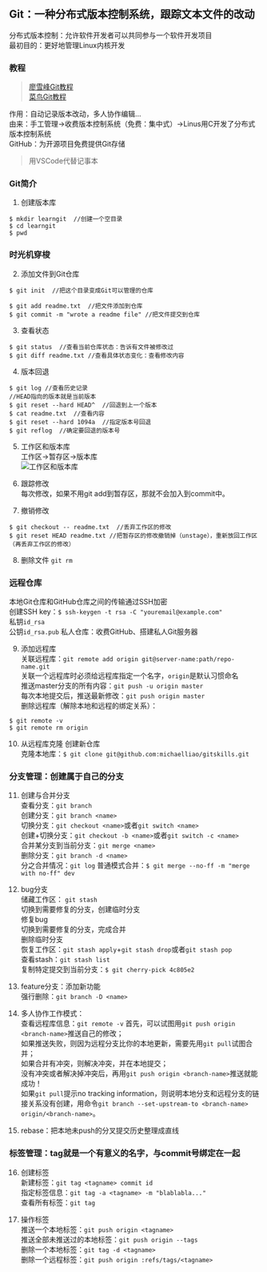 ## Git：一种分布式版本控制系统，跟踪文本文件的改动
分布式版本控制：允许软件开发者可以共同参与一个软件开发项目  
最初目的：更好地管理Linux内核开发


### 教程
>[廖雪峰Git教程](https://www.liaoxuefeng.com/wiki/896043488029600)  
>[菜鸟Git教程](https://www.runoob.com/git/git-tutorial.html)  



作用：自动记录版本改动，多人协作编辑...  
由来：手工管理→收费版本控制系统（免费：集中式）→Linus用C开发了分布式版本控制系统  
GitHub：为开源项目免费提供Git存储  

>用VSCode代替记事本


### Git简介
1. 创建版本库
```
$ mkdir learngit  //创建一个空目录
$ cd learngit
$ pwd
```

### 时光机穿梭
2. 添加文件到Git仓库
```
$ git init  //把这个目录变成Git可以管理的仓库

$ git add readme.txt  //把文件添加到仓库
$ git commit -m "wrote a readme file" //把文件提交到仓库
```
3. 查看状态
```
$ git status  //查看当前仓库状态：告诉有文件被修改过
$ git diff readme.txt //查看具体状态变化：查看修改内容
```
4. 版本回退
```
$ git log //查看历史记录
//HEAD指向的版本就是当前版本
$ git reset --hard HEAD^  //回退到上一个版本
$ cat readme.txt  //查看内容
$ git reset --hard 1094a  //指定版本号回退
$ git reflog  //确定要回退的版本号
```
5. 工作区和版本库  
工作区→暂存区→版本库  
![工作区和版本库](https://www.liaoxuefeng.com/files/attachments/919020037470528/0)

6. 跟踪修改  
每次修改，如果不用git add到暂存区，那就不会加入到commit中。  

7. 撤销修改
```
$ git checkout -- readme.txt  //丢弃工作区的修改
$ git reset HEAD readme.txt //把暂存区的修改撤销掉（unstage），重新放回工作区（再丢弃工作区的修改）
```
8. 删除文件 `git rm`

### 远程仓库
本地Git仓库和GitHub仓库之间的传输通过SSH加密  
创建SSH key：`$ ssh-keygen -t rsa -C "youremail@example.com"`  
私钥`id_rsa`  
公钥`id_rsa.pub`
私人仓库：收费GitHub、搭建私人Git服务器

9. 添加远程库  
关联远程库：`git remote add origin git@server-name:path/repo-name.git`  
关联一个远程库时必须给远程库指定一个名字，`origin`是默认习惯命名  
推送master分支的所有内容：`git push -u origin master`  
每次本地提交后，推送最新修改：`git push origin master`  
删除远程库（解除本地和远程的绑定关系）：  
```
$ git remote -v
$ git remote rm origin
```
10. 从远程库克隆 
创建新仓库   
克隆本地库：`$ git clone git@github.com:michaelliao/gitskills.git`  

### 分支管理：创建属于自己的分支

11. 创建与合并分支  
查看分支：`git branch`  
创建分支：`git branch <name>`  
切换分支：`git checkout <name>`或者`git switch <name>`  
创建+切换分支：`git checkout -b <name>`或者`git switch -c <name>`  
合并某分支到当前分支：`git merge <name>`  
删除分支：`git branch -d <name>`  
分之合并情况：`git log`
普通模式合并：`$ git merge --no-ff -m "merge with no-ff" dev`

12. bug分支  
储藏工作区： `git stash`  
切换到需要修复的分支，创建临时分支  
修复bug  
切换到需要修复的分支，完成合并  
删除临时分支    
恢复工作区：`git stash apply`+`git stash drop`或者`git stash pop`  
查看stash：`git stash list`  
复制特定提交到当前分支：`$ git cherry-pick 4c805e2`  

13. feature分支：添加新功能  
强行删除：`git branch -D <name>`  

14. 多人协作工作模式：  
查看远程库信息：`git remote -v`
首先，可以试图用`git push origin <branch-name>`推送自己的修改；  
如果推送失败，则因为远程分支比你的本地更新，需要先用`git pull`试图合并；  
如果合并有冲突，则解决冲突，并在本地提交；  
没有冲突或者解决掉冲突后，再用`git push origin <branch-name>`推送就能成功！  
  如果`git pull`提示no tracking information，则说明本地分支和远程分支的链接关系没有创建，用命令`git branch --set-upstream-to <branch-name> origin/<branch-name>`。  
  
15. rebase：把本地未push的分叉提交历史整理成直线

### 标签管理：tag就是一个有意义的名字，与commit号绑定在一起

16. 创建标签  
新建标签：`git tag <tagname> commit id`  
指定标签信息：`git tag -a <tagname> -m "blablabla..."`  
查看所有标签：`git tag`  

17. 操作标签  
推送一个本地标签：`git push origin <tagname>`   
推送全部未推送过的本地标签：`git push origin --tags`   
删除一个本地标签：`git tag -d <tagname>`  
删除一个远程标签：`git push origin :refs/tags/<tagname>`  


